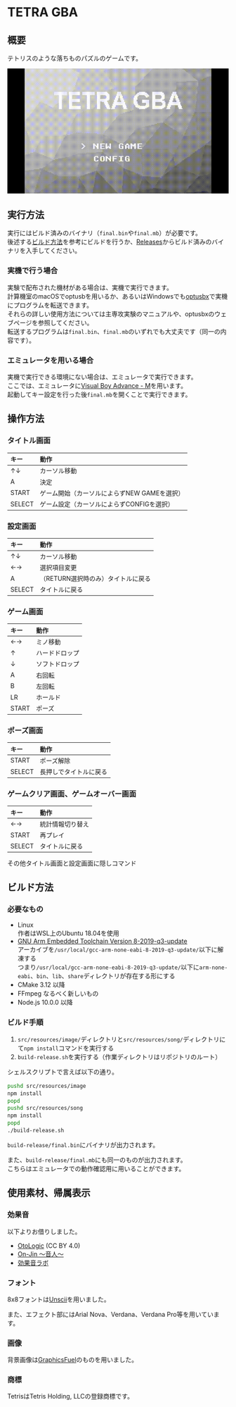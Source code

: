 # TETRA GBA

## 概要

テトリスのような落ちものパズルのゲームです。

![Gameplay](gameplay.gif)

## 実行方法

実行にはビルド済みのバイナリ（`final.bin`や`final.mb`）が必要です。  
後述する[ビルド方法](#ビルド方法)を参考にビルドを行うか、[Releases](https://github.com/SegaraRai/TetraGBA/releases)からビルド済みのバイナリを入手してください。

### 実機で行う場合

実験で配布された機材がある場合は、実機で実行できます。  
計算機室のmacOSでoptusbを用いるか、あるいはWindowsでも[optusbx](https://github.com/SegaraRai/optusbx)で実機にプログラムを転送できます。  
それらの詳しい使用方法については主専攻実験のマニュアルや、optusbxのウェブページを参照してください。  
転送するプログラムは`final.bin`、`final.mb`のいずれでも大丈夫です（同一の内容です）。

### エミュレータを用いる場合

実機で実行できる環境にない場合は、エミュレータで実行できます。  
ここでは、エミュレータに[Visual Boy Advance - M](https://github.com/visualboyadvance-m/visualboyadvance-m)を用います。  
起動してキー設定を行った後`final.mb`を開くことで実行できます。

## 操作方法

### タイトル画面

|キー  |動作                                        |
|:-----|:-------------------------------------------|
|↑↓  |カーソル移動                                |
|A     |決定                                        |
|START |ゲーム開始（カーソルによらずNEW GAMEを選択）|
|SELECT|ゲーム設定（カーソルによらずCONFIGを選択）  |

### 設定画面

|キー  |動作                                        |
|:-----|:-------------------------------------------|
|↑↓  |カーソル移動                                |
|←→  |選択項目変更                                |
|A     |（RETURN選択時のみ）タイトルに戻る          |
|SELECT|タイトルに戻る                              |

### ゲーム画面

|キー  |動作                                        |
|:-----|:-------------------------------------------|
|←→  |ミノ移動                                    |
|↑    |ハードドロップ                              |
|↓    |ソフトドロップ                              |
|A     |右回転                                      |
|B     |左回転                                      |
|LR    |ホールド                                    |
|START |ポーズ                                      |

### ポーズ画面

|キー  |動作                                        |
|:-----|:-------------------------------------------|
|START |ポーズ解除                                  |
|SELECT|長押しでタイトルに戻る                      |

### ゲームクリア画面、ゲームオーバー画面

|キー  |動作                                        |
|:-----|:-------------------------------------------|
|←→  |統計情報切り替え                            |
|START |再プレイ                                    |
|SELECT|タイトルに戻る                              |

その他タイトル画面と設定画面に隠しコマンド

## ビルド方法

### 必要なもの

- Linux  
  作者はWSL上のUbuntu 18.04を使用
- [GNU Arm Embedded Toolchain Version 8-2019-q3-update](https://developer.arm.com/tools-and-software/open-source-software/developer-tools/gnu-toolchain/gnu-rm/downloads/8-2019q3-update)  
  アーカイブを`/usr/local/gcc-arm-none-eabi-8-2019-q3-update/`以下に解凍する  
  つまり`/usr/local/gcc-arm-none-eabi-8-2019-q3-update/`以下に`arm-none-eabi`、`bin`、`lib`、`share`ディレクトリが存在する形にする
- CMake 3.12 以降
- FFmpeg なるべく新しいもの
- Node.js 10.0.0 以降

### ビルド手順

1. `src/resources/image/`ディレクトリと`src/resources/song/`ディレクトリにて`npm install`コマンドを実行する
2. `build-release.sh`を実行する（作業ディレクトリはリポジトリのルート）

シェルスクリプトで言えば以下の通り。

```sh
pushd src/resources/image
npm install
popd
pushd src/resources/song
npm install
popd
./build-release.sh
```

`build-release/final.bin`にバイナリが出力されます。

また、`build-release/final.mb`にも同一のものが出力されます。  
こちらはエミュレータでの動作確認用に用いることができます。

## 使用素材、帰属表示

### 効果音

以下よりお借りしました。

- [OtoLogic](https://otologic.jp/) (CC BY 4.0)
- [On-Jin ～音人～](https://on-jin.com/)
- [効果音ラボ](https://soundeffect-lab.info/)

### フォント

8x8フォントは[Unscii](http://pelulamu.net/unscii/)を用いました。

また、エフェクト部にはArial Nova、Verdana、Verdana Pro等を用いています。

### 画像

背景画像は[GraphicsFuel](https://www.graphicsfuel.com/)のものを用いました。

### 商標

TetrisはTetris Holding, LLCの登録商標です。
